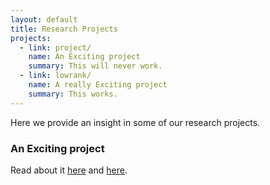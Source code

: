 ```yaml
---
layout: default
title: Research Projects
projects:
  - link: project/
    name: An Exciting project
    summary: This will never work.
  - link: lowrank/
    name: A really Exciting project
    summary: This works.
---
```


Here we provide an insight in some of our research projects.

### An Exciting project
Read about it [here][project] and [here][lowrank].

[project]: project/index.html
[lowrank]: lowrank/index.html
